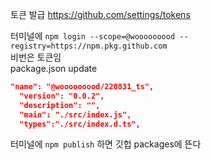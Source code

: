 토큰 발급 https://github.com/settings/tokens

터미널에 `npm login --scope=@wooooooood --registry=https://npm.pkg.github.com`  
비번은 토큰임  
package.json update  
```json
"name": "@wooooooood/220831_ts",
  "version": "0.0.2",
  "description": "",
  "main": "./src/index.js",
  "types":"./src/index.d.ts",
```
터미널에 `npm publish` 하면 깃헙 packages에 뜬다
